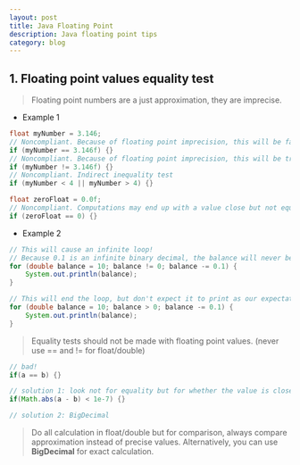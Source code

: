 ```yaml
---
layout: post
title: Java Floating Point
description: Java floating point tips
category: blog
---
```


## 1. Floating point values equality test

> Floating point numbers are a just approximation, they are imprecise.

- Example 1

```java
float myNumber = 3.146;
// Noncompliant. Because of floating point imprecision, this will be false
if (myNumber == 3.146f) {}
// Noncompliant. Because of floating point imprecision, this will be true
if (myNumber != 3.146f) {}
// Noncompliant. Indirect inequality test
if (myNumber < 4 || myNumber > 4) {}

float zeroFloat = 0.0f;
// Noncompliant. Computations may end up with a value close but not equal to zero.
if (zeroFloat == 0) {}
```

- Example 2

```java
// This will cause an infinite loop!
// Because 0.1 is an infinite binary decimal, the balance will never be exactly 0.
for (double balance = 10; balance != 0; balance -= 0.1) {
    System.out.println(balance);
}

// This will end the loop, but don't expect it to print as our expectation.
for (double balance = 10; balance > 0; balance -= 0.1) {
    System.out.println(balance);
}
```

> Equality tests should not be made with floating point values. (never use == and != for float/double)

```java
// bad!
if(a == b) {}

// solution 1: look not for equality but for whether the value is close enough
if(Math.abs(a - b) < 1e-7) {}

// solution 2: BigDecimal
```

> Do all calculation in float/double but for comparison, always compare approximation instead of precise values. Alternatively, you can use **BigDecimal** for exact calculation.